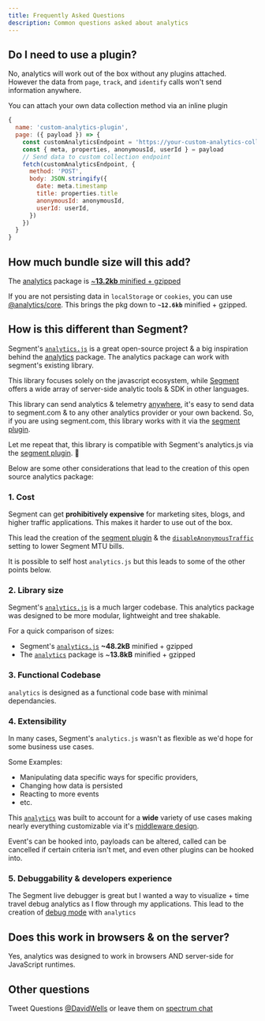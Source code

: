 ```yaml
---
title: Frequently Asked Questions
description: Common questions asked about analytics
---
```


## Do I need to use a plugin?

No, analytics will work out of the box without any plugins attached. However the data from `page`, `track`, and `identify` calls won't send information anywhere.

You can attach your own data collection method via an inline plugin

```js
{
  name: 'custom-analytics-plugin',
  page: ({ payload }) => {
    const customAnalyticsEndpoint = 'https://your-custom-analytics-collection-endpoint.com'
    const { meta, properties, anonymousId, userId } = payload
    // Send data to custom collection endpoint
    fetch(customAnalyticsEndpoint, {
      method: 'POST',
      body: JSON.stringify({
        date: meta.timestamp
        title: properties.title
        anonymousId: anonymousId,
        userId: userId,
      })
    })
  }
}
```

## How much bundle size will this add?

The [analytics](https://bundlephobia.com/result?p=analytics) package is [~**13.2kb** minified + gzipped](https://bundlephobia.com/result?p=analytics)

If you are not persisting data in `localStorage` or `cookies`, you can use [@analytics/core](https://bundlephobia.com/result?p=@analytics/core). This brings the pkg down to **`~12.6kb`** minified + gzipped.

## How is this different than Segment?

Segment's [`analytics.js`](https://github.com/segmentio/analytics.js/) is a great open-source project & a big inspiration behind the [analytics](https://www.npmjs.com/package/analytics) package. The analytics package can work with segment's existing library.

This library focuses solely on the javascript ecosystem, while [Segment](https://segment.com) offers a wide array of server-side analytic tools & SDK in other languages.

This library can send analytics & telemetry [anywhere](https://getanalytics.io/#about-the-library), it's easy to send data to segment.com & to any other analytics provider or your own backend. So, if you are using segment.com, this library works with it via the [segment plugin](https://getanalytics.io/plugins/segment/).

Let me repeat that, this library is compatible with Segment's analytics.js via the [segment plugin](https://getanalytics.io/plugins/segment/). 🎉

Below are some other considerations that lead to the creation of this open source analytics package:

### 1. Cost

Segment can get **prohibitively expensive** for marketing sites, blogs, and higher traffic applications. This makes it harder to use out of the box.

This lead the creation of the [segment plugin](https://getanalytics.io/plugins/segment/) & the [`disableAnonymousTraffic`](https://getanalytics.io/plugins/segment/#browser-api) setting to lower Segment MTU bills.

It is possible to self host `analytics.js` but this leads to some of the other points below.

### 2. Library size

Segment's [`analytics.js`](https://github.com/segmentio/analytics.js/) is a much larger codebase. This analytics package was designed to be more modular, lightweight and tree shakable.

For a quick comparison of sizes:

- Segment's [`analytics.js`](https://bundlephobia.com/result?p=analytics.js) **~48.2kB** minified + gzipped
- The [`analytics`](https://bundlephobia.com/result?p=analytics) package is ~**13.8kB** minified + gzipped

### 3. Functional Codebase

`analytics` is designed as a functional code base with minimal dependancies.

### 4. Extensibility

In many cases, Segment's `analytics.js` wasn't as flexible as we'd hope for some business use cases.

Some Examples:

- Manipulating data specific ways for specific providers,
- Changing how data is persisted
- Reacting to more events
- etc.

This [`analytics`](https://getanalytics.io/) was built to account for a **wide** variety of use cases making nearly everything customizable via it's [middleware design](https://getanalytics.io/lifecycle/).

Event's can be hooked into, payloads can be altered, called can be cancelled if certain criteria isn't met, and even other plugins can be hooked into.

### 5. Debuggability & developers experience

The Segment live debugger is great but I wanted a way to visualize + time travel debug analytics as I flow through my applications. This lead to the creation of [debug mode](https://getanalytics.io/debugging/) with `analytics`

## Does this work in browsers & on the server?

Yes, analytics was designed to work in browsers AND server-side for JavaScript runtimes.

## Other questions

Tweet Questions [@DavidWells](https://twitter.com/davidwells) or leave them on [spectrum chat](https://spectrum.chat/analytics)
